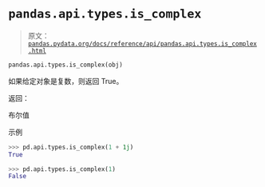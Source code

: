 # `pandas.api.types.is_complex`

> 原文：[`pandas.pydata.org/docs/reference/api/pandas.api.types.is_complex.html`](https://pandas.pydata.org/docs/reference/api/pandas.api.types.is_complex.html)

```py
pandas.api.types.is_complex(obj)
```

如果给定对象是复数，则返回 True。

返回：

布尔值

示例

```py
>>> pd.api.types.is_complex(1 + 1j)
True 
```

```py
>>> pd.api.types.is_complex(1)
False 
```
